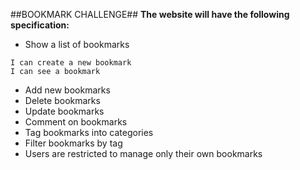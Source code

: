 ##BOOKMARK CHALLENGE##
**The website will have the following specification:**
- Show a list of bookmarks
```
I can create a new bookmark
I can see a bookmark
```

- Add new bookmarks
- Delete bookmarks
- Update bookmarks
- Comment on bookmarks
- Tag bookmarks into categories
- Filter bookmarks by tag
- Users are restricted to manage only their own bookmarks
